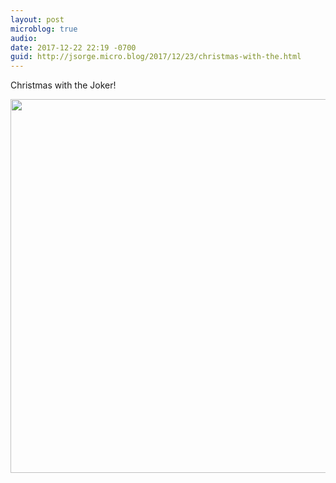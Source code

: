 ```yaml
---
layout: post
microblog: true
audio: 
date: 2017-12-22 22:19 -0700
guid: http://jsorge.micro.blog/2017/12/23/christmas-with-the.html
---
```

Christmas with the Joker!

<img src="http://mb.jsorge.net/uploads/2017/4bf5c67bd5.jpg" width="600" height="598" />
